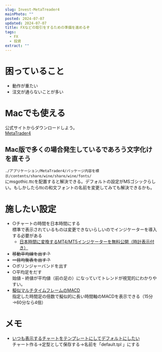 ```yaml
---
slug: Invest-MetaTreader4
mainPhoto: ""
posted: 2024-07-07
updated: 2024-07-07
title: FXなどの取引をするための準備を進めるぞ
tags:
  - FX
  - 投資
extract: ""
---
```

# 困っていること

- 動作が重たい
- 注文が通らないことが多い

# Macでも使える
公式サイトからダウンロードしよう。  
[MetaTrader4](https://www.metatrader4.com/ja/download)
## Mac版で多くの場合発生しているであろう文字化けを直そう

`./アプリケーション/MetaTrader4/パッケージ内容を標示/contents/share/wine/share/wine/fonts/`  
  にmsgothic.ttcを配置すると解決できる。デフォルトの設定がMSゴシックらしい。もしかしたらttcの和文フォントの名前を変更してみても解決できるかも。

# 施したい設定

- ○チャートの時間を日本時間にする  
  標準で表示されているものは変更できないらしいのでインジケーターを導入する必要がある
  - [日本時間に変換するMT4/MT5インジケーターを無料公開（時計表示付き）](https://www.fxnav.net/mt4navi/fxnav_japan_time/)
- ~~移動平均線を出す？~~
- ~~一目均衡表を出す？~~
- ○ボリンジャーバンドを出す
- ○平均足をだす  
  始値・終値が平均値（前の足の）になっていてトレンドが視覚的にわかりやすい。
- [擬似マルチタイムフレームのMACD](https://web-jupiter.co.jp/fx-indicator/mtf-macd-mtfmacd/)  
  指定した時間足の倍数で擬似的に長い時間軸のMACDを表示できる（15分→60分なら4倍）

# メモ

- [いつも表示するチャートをテンプレートにしてデフォルトにしたい](https://mt4template.jugem.jp/)  
  チャート作る→定型として保存する→名前を「default.tpl 」にする